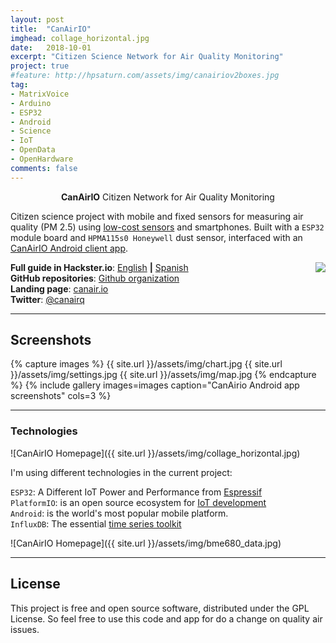 ```yaml
---
layout: post
title:  "CanAirIO"
imghead: collage_horizontal.jpg
date:   2018-10-01
excerpt: "Citizen Science Network for Air Quality Monitoring"
project: true
#feature: http://hpsaturn.com/assets/img/canairiov2boxes.jpg
tag:
- MatrixVoice
- Arduino
- ESP32
- Android
- Science
- IoT
- OpenData
- OpenHardware
comments: false
---
```

   
<center><b>CanAirIO</b> Citizen Network for Air Quality Monitoring</center>

Citizen science project with mobile and fixed sensors for measuring air quality (PM 2.5) using [low-cost sensors](https://github.com/kike-canaries/esp32-hpma115s0) and smartphones. Built with a `ESP32` module board and `HPMA115s0 Honeywell` dust sensor, interfaced with an [CanAirIO Android client app](https://github.com/kike-canaries/android-hpma115s0).

<a href="https://play.google.com/store/apps/details?id=hpsaturn.pollutionreporter" target="_blank"><img src="{{ site.url }}/assets/img/gplayicon.png" align="right"></a>

**Full guide in Hackster.io**: [English](https://www.hackster.io/MetaKernel/canairio-citizen-network-for-air-quality-monitoring-bbf647) 
**|** [Spanish](https://www.hackster.io/114723/canairio-red-ciudadana-para-monitoreo-de-calidad-del-aire-96f79a) <br/>
**GitHub repositories**: [Github organization](https://github.com/kike-canaries) <br/>
**Landing page**: [canair.io](http://canair.io) <br/>
**Twitter**: [@canairq](https://twitter.com/canairq)

---

## Screenshots

{% capture images %}
  {{ site.url }}/assets/img/chart.jpg
  {{ site.url }}/assets/img/settings.jpg
  {{ site.url }}/assets/img/map.jpg
{% endcapture %}
{% include gallery images=images caption="CanAirio Android app screenshots" cols=3 %}

---

### Technologies

![CanAirIO Homepage]({{ site.url }}/assets/img/collage_horizontal.jpg)

I'm using different technologies in the current project: <br/> 

`ESP32`: A Different IoT Power and Performance from [Espressif](https://www.espressif.com/en/products/hardware/esp32/overview) <br/>
`PlatformIO`: is an open source ecosystem for [IoT development](https://platformio.org/) <br/>
`Android`: is the world's most popular mobile platform. <br/>
`InfluxDB`: The essential [time series toolkit](https://www.influxdata.com/products/) <br/>

![CanAirIO Homepage]({{ site.url }}/assets/img/bme680_data.jpg)

---

## License

This project is free and open source software, distributed under the GPL License. So feel free to use this code and app for do a change on quality air issues.
